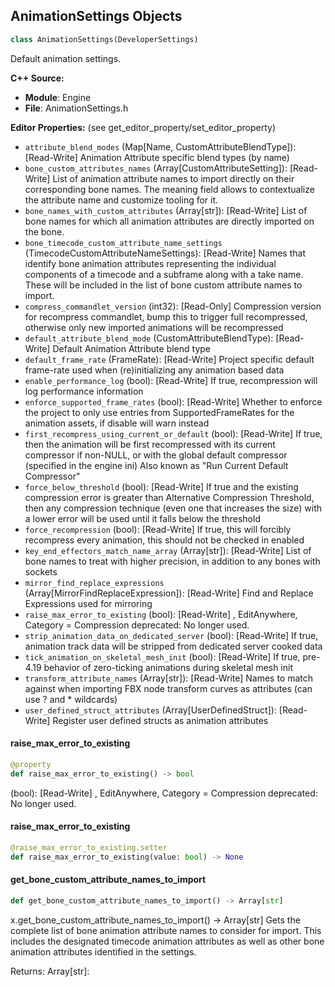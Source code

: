 ## AnimationSettings Objects

```python
class AnimationSettings(DeveloperSettings)
```

Default animation settings.

**C++ Source:**

- **Module**: Engine
- **File**: AnimationSettings.h

**Editor Properties:** (see get_editor_property/set_editor_property)

- ``attribute_blend_modes`` (Map[Name, CustomAttributeBlendType]):  [Read-Write] Animation Attribute specific blend types (by name)
- ``bone_custom_attributes_names`` (Array[CustomAttributeSetting]):  [Read-Write] List of animation attribute names to import directly on their corresponding bone names. The meaning field allows to contextualize the attribute name and customize tooling for it.
- ``bone_names_with_custom_attributes`` (Array[str]):  [Read-Write] List of bone names for which all animation attributes are directly imported on the bone.
- ``bone_timecode_custom_attribute_name_settings`` (TimecodeCustomAttributeNameSettings):  [Read-Write] Names that identify bone animation attributes representing the individual components of a timecode and a subframe along with a take name.
            These will be included in the list of bone custom attribute names to import.
- ``compress_commandlet_version`` (int32):  [Read-Only] Compression version for recompress commandlet, bump this to trigger full recompressed, otherwise only new imported animations will be recompressed
- ``default_attribute_blend_mode`` (CustomAttributeBlendType):  [Read-Write] Default Animation Attribute blend type
- ``default_frame_rate`` (FrameRate):  [Read-Write] Project specific default frame-rate used when (re)initializing any animation based data
- ``enable_performance_log`` (bool):  [Read-Write] If true, recompression will log performance information
- ``enforce_supported_frame_rates`` (bool):  [Read-Write] Whether to enforce the project to only use entries from SupportedFrameRates for the animation assets, if disable will warn instead
- ``first_recompress_using_current_or_default`` (bool):  [Read-Write] If true, then the animation will be first recompressed with its current compressor if non-NULL, or with the global default compressor (specified in the engine ini)
  Also known as "Run Current Default Compressor"
- ``force_below_threshold`` (bool):  [Read-Write] If true and the existing compression error is greater than Alternative Compression Threshold, then any compression technique (even one that increases the size) with a lower error will be used until it falls below the threshold
- ``force_recompression`` (bool):  [Read-Write] If true, this will forcibly recompress every animation, this should not be checked in enabled
- ``key_end_effectors_match_name_array`` (Array[str]):  [Read-Write] List of bone names to treat with higher precision, in addition to any bones with sockets
- ``mirror_find_replace_expressions`` (Array[MirrorFindReplaceExpression]):  [Read-Write] Find and Replace Expressions used for mirroring
- ``raise_max_error_to_existing`` (bool):  [Read-Write] , EditAnywhere, Category = Compression
  deprecated: No longer used.
- ``strip_animation_data_on_dedicated_server`` (bool):  [Read-Write] If true, animation track data will be stripped from dedicated server cooked data
- ``tick_animation_on_skeletal_mesh_init`` (bool):  [Read-Write] If true, pre-4.19 behavior of zero-ticking animations during skeletal mesh init
- ``transform_attribute_names`` (Array[str]):  [Read-Write] Names to match against when importing FBX node transform curves as attributes (can use ? and * wildcards)
- ``user_defined_struct_attributes`` (Array[UserDefinedStruct]):  [Read-Write] Register user defined structs as animation attributes

<a id="unreal.AnimationSettings.raise_max_error_to_existing"></a>

#### raise_max_error_to_existing

```python
@property
def raise_max_error_to_existing() -> bool
```

(bool):  [Read-Write] , EditAnywhere, Category = Compression
deprecated: No longer used.

<a id="unreal.AnimationSettings.raise_max_error_to_existing"></a>

#### raise_max_error_to_existing

```python
@raise_max_error_to_existing.setter
def raise_max_error_to_existing(value: bool) -> None
```

<a id="unreal.AnimationSettings.get_bone_custom_attribute_names_to_import"></a>

#### get_bone_custom_attribute_names_to_import

```python
def get_bone_custom_attribute_names_to_import() -> Array[str]
```

x.get_bone_custom_attribute_names_to_import() -> Array[str]
Gets the complete list of bone animation attribute names to consider for import.
          This includes the designated timecode animation attributes as well as other bone animation attributes identified in the settings.

Returns:
    Array[str]:

<a id="unreal.AnimCompositeBase"></a>
